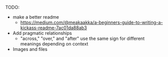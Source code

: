 TODO:

- make a better readme
  - https://medium.com/@meakaakka/a-beginners-guide-to-writing-a-kickass-readme-7ac01da88ab3
- Add pragmatic relationships
  - "across," "over," and "after" use the same sign for different meanings depending on context
- Images and files
